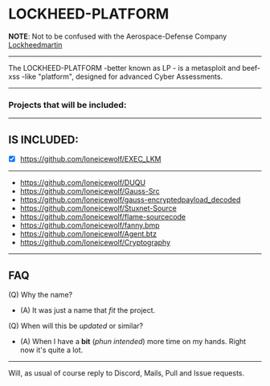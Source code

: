 # LOCKHEED-PLATFORM
**NOTE**:   Not to be confused with the Aerospace-Defense Company [Lockheedmartin](https://en.wikipedia.org/wiki/Lockheed_Martin)

---

The LOCKHEED-PLATFORM -better known as 
LP - is a  metasploit and beef-xss -like "platform",
designed for advanced Cyber Assessments.


---
### Projects that will be included:


---

## **IS INCLUDED:**
- [x] https://github.com/loneicewolf/EXEC_LKM


---

- https://github.com/loneicewolf/DUQU
- https://github.com/loneicewolf/Gauss-Src
- https://github.com/loneicewolf/gauss-encryptedpayload_decoded
- https://github.com/loneicewolf/Stuxnet-Source
- https://github.com/loneicewolf/flame-sourcecode
- https://github.com/loneicewolf/fanny.bmp
- https://github.com/loneicewolf/Agent.btz
- https://github.com/loneicewolf/Cryptography
-----



## FAQ

(Q) Why the name?
- (A) It was just a name that *fit* the project.

(Q) When will this be *updated* or similar?
- (A) When I have a **bit** (*phun intended*) more time on my hands. Right now it's quite a lot.


---
Will, as usual of course reply to Discord, Mails, Pull and Issue requests.

